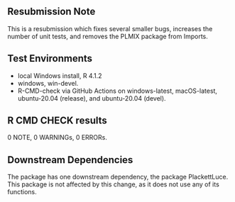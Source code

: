 ## Resubmission Note
This is a resubmission which fixes several smaller bugs, increases the number of unit tests, and removes the PLMIX package from Imports.

## Test Environments
* local Windows install, R 4.1.2
* windows, win-devel.
* R-CMD-check via GitHub Actions on windows-latest, macOS-latest, ubuntu-20.04 (release), and ubuntu-20.04 (devel).

## R CMD CHECK results

0 NOTE, 0 WARNINGs, 0 ERRORs.

## Downstream Dependencies
The package has one downstream dependency, the package PlackettLuce. This package is not affected by this change, as it does not use any of its functions.
